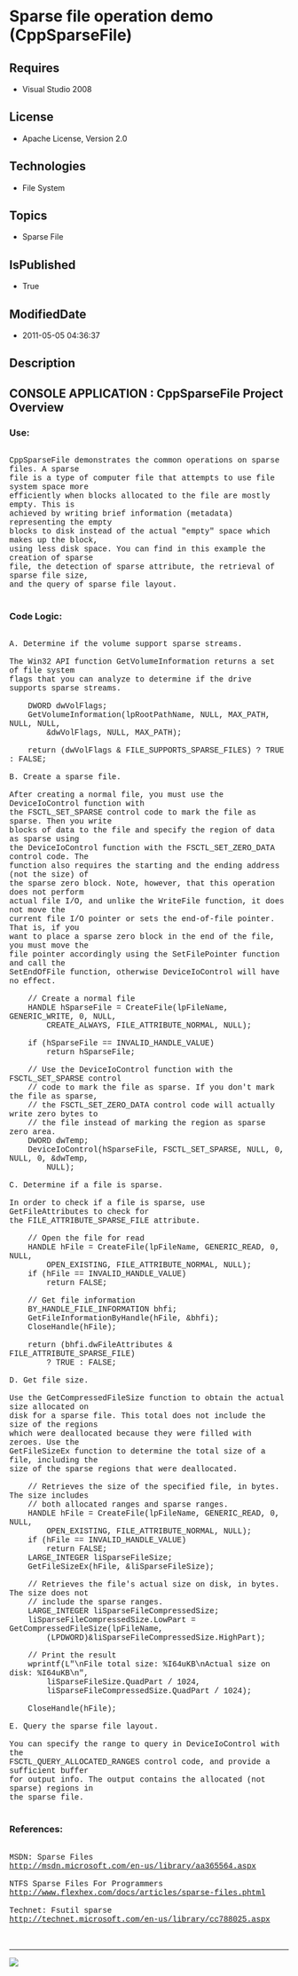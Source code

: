 # Sparse file operation demo (CppSparseFile)
## Requires
* Visual Studio 2008
## License
* Apache License, Version 2.0
## Technologies
* File System
## Topics
* Sparse File
## IsPublished
* True
## ModifiedDate
* 2011-05-05 04:36:37
## Description

<p style="font-family:Courier New"></p>
<h2>CONSOLE APPLICATION : CppSparseFile Project Overview</h2>
<p style="font-family:Courier New"></p>
<h3>Use:</h3>
<p style="font-family:Courier New"><br>
CppSparseFile demonstrates the common operations on sparse files. A sparse <br>
file is a type of computer file that attempts to use file system space more <br>
efficiently when blocks allocated to the file are mostly empty. This is <br>
achieved by writing brief information (metadata) representing the empty <br>
blocks to disk instead of the actual &quot;empty&quot; space which makes up the block,
<br>
using less disk space. You can find in this example the creation of sparse <br>
file, the detection of sparse attribute, the retrieval of sparse file size, <br>
and the query of sparse file layout.<br>
<br>
</p>
<h3>Code Logic:</h3>
<p style="font-family:Courier New"><br>
A. Determine if the volume support sparse streams.<br>
<br>
The Win32 API function GetVolumeInformation returns a set of file system <br>
flags that you can analyze to determine if the drive supports sparse streams. <br>
<br>
&nbsp;&nbsp;&nbsp;&nbsp;DWORD dwVolFlags;<br>
&nbsp;&nbsp;&nbsp;&nbsp;GetVolumeInformation(lpRootPathName, NULL, MAX_PATH, NULL, NULL,
<br>
&nbsp;&nbsp;&nbsp;&nbsp;&nbsp;&nbsp;&nbsp;&nbsp;&dwVolFlags, NULL, MAX_PATH);<br>
<br>
&nbsp;&nbsp;&nbsp;&nbsp;return (dwVolFlags & FILE_SUPPORTS_SPARSE_FILES) ? TRUE : FALSE;<br>
<br>
B. Create a sparse file.<br>
<br>
After creating a normal file, you must use the DeviceIoControl function with <br>
the FSCTL_SET_SPARSE control code to mark the file as sparse. Then you write <br>
blocks of data to the file and specify the region of data as sparse using <br>
the DeviceIoControl function with the FSCTL_SET_ZERO_DATA control code. The <br>
function also requires the starting and the ending address (not the size) of <br>
the sparse zero block. Note, however, that this operation does not perform <br>
actual file I/O, and unlike the WriteFile function, it does not move the <br>
current file I/O pointer or sets the end-of-file pointer. That is, if you <br>
want to place a sparse zero block in the end of the file, you must move the <br>
file pointer accordingly using the SetFilePointer function and call the <br>
SetEndOfFile function, otherwise DeviceIoControl will have no effect. <br>
<br>
&nbsp;&nbsp;&nbsp;&nbsp;// Create a normal file<br>
&nbsp;&nbsp;&nbsp;&nbsp;HANDLE hSparseFile = CreateFile(lpFileName, GENERIC_WRITE, 0, NULL,
<br>
&nbsp;&nbsp;&nbsp;&nbsp;&nbsp;&nbsp;&nbsp;&nbsp;CREATE_ALWAYS, FILE_ATTRIBUTE_NORMAL, NULL);<br>
<br>
&nbsp;&nbsp;&nbsp;&nbsp;if (hSparseFile == INVALID_HANDLE_VALUE)<br>
&nbsp;&nbsp;&nbsp;&nbsp;&nbsp;&nbsp;&nbsp;&nbsp;return hSparseFile;<br>
<br>
&nbsp;&nbsp;&nbsp;&nbsp;// Use the DeviceIoControl function with the FSCTL_SET_SPARSE control
<br>
&nbsp;&nbsp;&nbsp;&nbsp;// code to mark the file as sparse. If you don't mark the file as sparse,
<br>
&nbsp;&nbsp;&nbsp;&nbsp;// the FSCTL_SET_ZERO_DATA control code will actually write zero bytes to
<br>
&nbsp;&nbsp;&nbsp;&nbsp;// the file instead of marking the region as sparse zero area.<br>
&nbsp;&nbsp;&nbsp;&nbsp;DWORD dwTemp;<br>
&nbsp;&nbsp;&nbsp;&nbsp;DeviceIoControl(hSparseFile, FSCTL_SET_SPARSE, NULL, 0, NULL, 0, &dwTemp,
<br>
&nbsp;&nbsp;&nbsp;&nbsp;&nbsp;&nbsp;&nbsp;&nbsp;NULL);<br>
<br>
C. Determine if a file is sparse.<br>
<br>
In order to check if a file is sparse, use GetFileAttributes to check for <br>
the FILE_ATTRIBUTE_SPARSE_FILE attribute.<br>
<br>
&nbsp;&nbsp;&nbsp;&nbsp;// Open the file for read<br>
&nbsp;&nbsp;&nbsp;&nbsp;HANDLE hFile = CreateFile(lpFileName, GENERIC_READ, 0, NULL,
<br>
&nbsp;&nbsp;&nbsp;&nbsp;&nbsp;&nbsp;&nbsp;&nbsp;OPEN_EXISTING, FILE_ATTRIBUTE_NORMAL, NULL);<br>
&nbsp;&nbsp;&nbsp;&nbsp;if (hFile == INVALID_HANDLE_VALUE)<br>
&nbsp;&nbsp;&nbsp;&nbsp;&nbsp;&nbsp;&nbsp;&nbsp;return FALSE;<br>
<br>
&nbsp;&nbsp;&nbsp;&nbsp;// Get file information<br>
&nbsp;&nbsp;&nbsp;&nbsp;BY_HANDLE_FILE_INFORMATION bhfi;<br>
&nbsp;&nbsp;&nbsp;&nbsp;GetFileInformationByHandle(hFile, &bhfi);<br>
&nbsp;&nbsp;&nbsp;&nbsp;CloseHandle(hFile);<br>
<br>
&nbsp;&nbsp;&nbsp;&nbsp;return (bhfi.dwFileAttributes & FILE_ATTRIBUTE_SPARSE_FILE)
<br>
&nbsp;&nbsp;&nbsp;&nbsp;&nbsp;&nbsp;&nbsp;&nbsp;? TRUE : FALSE;<br>
<br>
D. Get file size.<br>
<br>
Use the GetCompressedFileSize function to obtain the actual size allocated on <br>
disk for a sparse file. This total does not include the size of the regions <br>
which were deallocated because they were filled with zeroes. Use the <br>
GetFileSizeEx function to determine the total size of a file, including the <br>
size of the sparse regions that were deallocated.<br>
<br>
&nbsp;&nbsp;&nbsp;&nbsp;// Retrieves the size of the specified file, in bytes. The size includes
<br>
&nbsp;&nbsp;&nbsp;&nbsp;// both allocated ranges and sparse ranges.<br>
&nbsp;&nbsp;&nbsp;&nbsp;HANDLE hFile = CreateFile(lpFileName, GENERIC_READ, 0, NULL,
<br>
&nbsp;&nbsp;&nbsp;&nbsp;&nbsp;&nbsp;&nbsp;&nbsp;OPEN_EXISTING, FILE_ATTRIBUTE_NORMAL, NULL);<br>
&nbsp;&nbsp;&nbsp;&nbsp;if (hFile == INVALID_HANDLE_VALUE)<br>
&nbsp;&nbsp;&nbsp;&nbsp;&nbsp;&nbsp;&nbsp;&nbsp;return FALSE;&nbsp;&nbsp;&nbsp;&nbsp;<br>
&nbsp;&nbsp;&nbsp;&nbsp;LARGE_INTEGER liSparseFileSize;<br>
&nbsp;&nbsp;&nbsp;&nbsp;GetFileSizeEx(hFile, &liSparseFileSize);<br>
&nbsp;&nbsp;&nbsp;&nbsp;<br>
&nbsp;&nbsp;&nbsp;&nbsp;// Retrieves the file's actual size on disk, in bytes. The size does not
<br>
&nbsp;&nbsp;&nbsp;&nbsp;// include the sparse ranges.<br>
&nbsp;&nbsp;&nbsp;&nbsp;LARGE_INTEGER liSparseFileCompressedSize;<br>
&nbsp;&nbsp;&nbsp;&nbsp;liSparseFileCompressedSize.LowPart = GetCompressedFileSize(lpFileName,
<br>
&nbsp;&nbsp;&nbsp;&nbsp;&nbsp;&nbsp;&nbsp;&nbsp;(LPDWORD)&liSparseFileCompressedSize.HighPart);<br>
<br>
&nbsp;&nbsp;&nbsp;&nbsp;// Print the result<br>
&nbsp;&nbsp;&nbsp;&nbsp;wprintf(L&quot;\nFile total size: %I64uKB\nActual size on disk: %I64uKB\n&quot;,
<br>
&nbsp;&nbsp;&nbsp;&nbsp;&nbsp;&nbsp;&nbsp;&nbsp;liSparseFileSize.QuadPart / 1024,
<br>
&nbsp;&nbsp;&nbsp;&nbsp;&nbsp;&nbsp;&nbsp;&nbsp;liSparseFileCompressedSize.QuadPart / 1024);<br>
<br>
&nbsp;&nbsp;&nbsp;&nbsp;CloseHandle(hFile);<br>
<br>
E. Query the sparse file layout.<br>
<br>
You can specify the range to query in DeviceIoControl with the <br>
FSCTL_QUERY_ALLOCATED_RANGES control code, and provide a sufficient buffer <br>
for output info. The output contains the allocated (not sparse) regions in <br>
the sparse file.<br>
<br>
</p>
<h3>References:</h3>
<p style="font-family:Courier New"><br>
MSDN: Sparse Files<br>
<a target="_blank" href="http://msdn.microsoft.com/en-us/library/aa365564.aspx">http://msdn.microsoft.com/en-us/library/aa365564.aspx</a><br>
<br>
NTFS Sparse Files For Programmers<br>
<a target="_blank" href="http://www.flexhex.com/docs/articles/sparse-files.phtml">http://www.flexhex.com/docs/articles/sparse-files.phtml</a><br>
<br>
Technet: Fsutil sparse<br>
<a target="_blank" href="http://technet.microsoft.com/en-us/library/cc788025.aspx">http://technet.microsoft.com/en-us/library/cc788025.aspx</a><br>
<br>
<br>
</p>
<hr>
<div><a href="http://go.microsoft.com/?linkid=9759640" style="margin-top:3px"><img src="http://bit.ly/onecodelogo">
</a></div>
